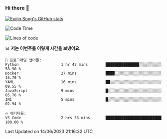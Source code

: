 ### Hi there 👋

[![Euijin Song's GitHub stats](https://github-readme-stats.vercel.app/api?username=lstar2397&count_private=true&show_icons=true&theme=tokyonight&locale=kr)](https://github.com/anuraghazra/github-readme-stats)

<!--START_SECTION:waka-->
![Code Time](http://img.shields.io/badge/Code%20Time-151%20hrs%2049%20mins-blue)

![Lines of code](https://img.shields.io/badge/%EC%A0%80%EB%8A%94%20%EC%97%AC%ED%83%9C%EA%B9%8C%EC%A7%80%20-590.1%20thousand%20%EC%A4%84%EC%9D%98%20%EC%BD%94%EB%93%9C%EB%A5%BC%20%EC%9E%91%EC%84%B1%ED%96%88%EC%96%B4%EC%9A%94.-blue)

📊 **저는 이번주를 이렇게 시간을 보냈어요.** 

```text
💬 프로그래밍 언어들: 
Python                   1 hr 42 mins        ███████████████░░░░░░░░░░   58.90 % 
Docker                   27 mins             ████░░░░░░░░░░░░░░░░░░░░░   15.70 % 
YAML                     16 mins             ██░░░░░░░░░░░░░░░░░░░░░░░   09.55 % 
JavaScript               9 mins              █░░░░░░░░░░░░░░░░░░░░░░░░   05.76 % 
INI                      5 mins              █░░░░░░░░░░░░░░░░░░░░░░░░   02.94 % 

🔥 에디터들: 
VS Code                  2 hrs 53 mins       █████████████████████████   100.00 % 
```


 Last Updated on 14/06/2023 21:16:32 UTC
<!--END_SECTION:waka-->

<!--
**lstar2397/lstar2397** is a ✨ _special_ ✨ repository because its `README.md` (this file) appears on your GitHub profile.

Here are some ideas to get you started:

- 🔭 I’m currently working on ...
- 🌱 I’m currently learning ...
- 👯 I’m looking to collaborate on ...
- 🤔 I’m looking for help with ...
- 💬 Ask me about ...
- 📫 How to reach me: ...
- 😄 Pronouns: ...
- ⚡ Fun fact: ...
-->
